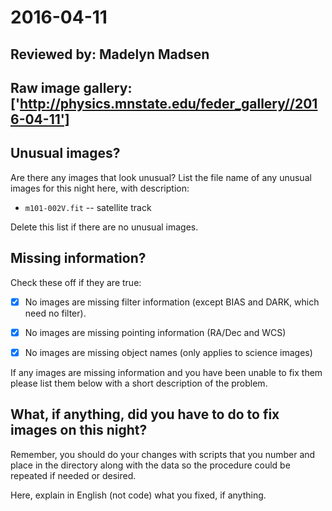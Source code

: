 # 2016-04-11

## Reviewed by:   Madelyn Madsen

## Raw image gallery: ['http://physics.mnstate.edu/feder_gallery//2016-04-11']

## Unusual images?

Are there any images that look unusual? List the file name of any unusual images for this night here, with description:

+ `m101-002V.fit` -- satellite track

Delete this list if there are no unusual images.

## Missing information?

Check these off if they are true:

- [x] No images are missing filter information (except BIAS and DARK, which need no filter).
- [x] No images are missing pointing information (RA/Dec and WCS)
- [x] No images are missing object names (only applies to science images)


If any images are missing information and you have been unable to fix them please list
them below with a short description of the problem.


## What, if anything, did you have to do to fix images on this night?

Remember, you should do your changes with scripts that you number and place in the
directory along with the data so the procedure could be repeated if needed or
desired.

Here, explain in English (not code) what you fixed, if anything.
